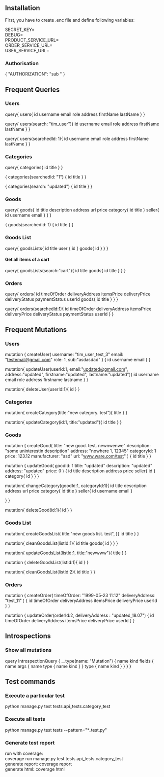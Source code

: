 ## Installation

First, you have to create .enc file and define following variables:

SECRET_KEY=<br />
DEBUG=<br />
PRODUCT_SERVICE_URL=<br />
ORDER_SERVICE_URL=<br />
USER_SERVICE_URL=<br />

### Authorisation

{
  "AUTHORIZATION": "sub <token>"
}


## Frequent Queries

### Users

query{
  users{
            id
            username
            email
    		role
    		address
    		firstName
    		lastName
      }
}

query{
  users(search: "tim_user"){
            id
            username
            email
    		role
    		address
    		firstName
    		lastName
      }
}

query{
  users(searchedId: 1){
            id
            username
            email
    		role
    		address
    		firstName
    		lastName
      }
}

### Categories
query{
categories{
      id
    	title
  }
}

{
  categories(searchedId: "1") {
    id
    title
  }
}

{
  categories(search: "updated") {
    id
    title
  }
}

### Goods

query{
goods{
      id
    	title
      description
      address
      url
      price
      category{
        id
        title
      }
      seller{
        id
        username
        email
      }
      }
}

{
  goods(searchedId: 1) {
    id
    title
  }
}

### Goods List

query{
  goodsLists{
    id
    title
    user {
      id
    }
    goods{
      id
    }
  }
}
#### Get all items of a cart

query{
  goodsLists(search:"cart"){
    id
    title
    goods{
      id
      title
    }
  }
}

### Orders 
query{
  orders{
    id
    timeOfOrder
    deliveryAddress
    itemsPrice
    deliveryPrice
    deliveryStatus
    paymentStatus
    userId
    goods{
      id
      title
    }
  }
}

query{
  orders(searchedId:1){
    id
    timeOfOrder
    deliveryAddress
    itemsPrice
    deliveryPrice
    deliveryStatus
    paymentStatus
    userId
  }
}

## Frequent Mutations

### Users

mutation {
  createUser(
    username: "tim_user_test_3"
    email: "testemail@gmail.com"
    role: 1,
    sub:"asdasdad"
  ) {
    id
    username
    email
  }
}

mutation{
  updateUser(userId:1,
  	email:"updated@gmail.com",
  	address:"updated",
  	firstname:"updated",
  	lastname:"updated"){
        id
        username
        email
    		role
    		address
    		firstname
    		lastname
      }
}

mutation{
  deleteUser(userId:1){
    id
  }
}

### Categories
mutation{
  createCategory(title:"new category. test"){
		title
  }
}

mutation{
  updateCategory(id:1, title:"updated"){
    id
    title
  }
}



### Goods
mutation {
  createGood(
    title: "new good. test. newnwenwe"
    description: "some uninterestin description"
    address: "nowhere 1, 12345"
    categoryId: 1
    price: 123.12
    manufacturer: "asd"
    url: "www.ware.com/test"
  ) {
    id
    title
  }
}

mutation {
  updateGood(
    goodId: 1
    title: "updated"
    description: "updated"
    address: "updated"
    price: 0
  ) {
    id
    title
    description
    address
    price
		seller{
      id
    }
    category{
      id
    }
  }
}

mutation{
  changeCategory(goodId:1, categoryId:1){
    id
    	title
      description
      address
      url
      price
      category{
        id
        title
      }
      seller{
        id
        username
        email
      }
      
  }
}

mutation{
  deleteGood(id:1){
  id
  }
}

### Goods List

mutation{
  createGoodsList(
    title:"new goods list. test",
  ){
    id
		title
  }
}

mutation{
  cleanGoodsList(listId:1){
    id
    title
    goods{
      id
    }
  }
}

mutation{
  updateGoodsList(listId:1, title:"newwww"){
    title
  }
}

mutation {
  deleteGoodsList(listId:1){
    id
  }
}

mutation{
  cleanGoodsList(listId:2){
    id
    title
  }
}
### Orders

mutation {
  createOrder(
    timeOfOrder: "1999-05-23 11:12"
    deliveryAddress: "test_11"
  ) {
    id
    timeOfOrder
    deliveryAddress
    itemsPrice
    deliveryPrice
    userId
  }
}

mutation {
  updateOrder(orderId:2, deliveryAddress : "updated_18.07") {
    id
    timeOfOrder
    deliveryAddress
    itemsPrice
    deliveryPrice
    userId
  }
}

## Introspections
### Show all mutations

query IntrospectionQuery {
  __type(name: "Mutation") {
    name
    kind
    fields {
      name
      args {
        name
        type {
          name
          kind
        }
      }
      type {
        name
        kind
      }
    }
  }
}

## Test commands
### Execute a particular test
python manage.py test tests.api_tests.category_test
### Execute all tests
python manage.py test tests --pattern="*_test.py" 

### Generate test report
run with coverage:<br>
coverage run manage.py test tests.api_tests.category_test<br>
generate report: coverage report<br>
generate html: coverage html